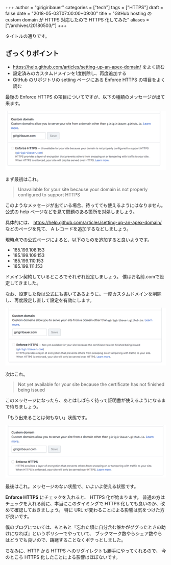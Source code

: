 +++
author = "girigiribauer"
categories = ["tech"]
tags = ["HTTPS"]
draft = false
date = "2018-05-03T07:00:00+09:00"
title = "GitHub hosting の custom domain が HTTPS 対応したので HTTPS 化してみた"
aliases = ["/archives/20180503/"]
+++

タイトルの通りです。



## ざっくりポイント

* <https://help.github.com/articles/setting-up-an-apex-domain/> をよく読む
* 設定済みのカスタムドメインを1度削除し、再度追加する
* GitHub のリポジトリの setting ページにある Enforce HTTPS の項目をよく読む

最後の Enforce HTTPS の項目についてですが、以下の種類のメッセージが出て来ます。

![https01](/img/2018/05/https01.png)

まず最初はこれ。

> Unavailable for your site because your domain is not properly configured to support HTTPS

このようなメッセージが出ている場合、待ってても使えるようにはなりません。
公式の help ページなどを見て問題のある箇所を対処しましょう。

具体的には、
<https://help.github.com/articles/setting-up-an-apex-domain/>
などのページを見て、 A レコードを追加するなどしましょう。

現時点での公式ページによると、以下のものを追加すると良いようです。

* 185.199.108.153
* 185.199.109.153
* 185.199.110.153
* 185.199.111.153

ドメイン契約しているところでそれぞれ設定しましょう。
僕はお名前.comで設定してきました。

なお、設定した後は公式にも書いてあるように。一度カスタムドメインを削除し、再度設定し直して設定を有効にします。

![https02](/img/2018/05/https02.png)

次はこれ。

> Not yet available for your site because the certificate has not finished being issued

このメッセージになったら、あとはしばらく待って証明書が使えるようになるまで待ちましょう。

「もう出来ることは何もない」状態です。

![https03](/img/2018/05/https03.png)

最後はこれ。メッセージのない状態で、いよいよ使える状態です。

**Enforce HTTPS** にチェックを入れると、 HTTPS 化が始まります。
普通の方はチェックを入れる前に、本当にこのタイミングで HTTPS 化しても良いのか、改めて確認しておきましょう。
特に URL が変わることによる影響は気をつけた方が良いです。

僕のブログについては、もともと『忘れた頃に自分含む誰かがググったときの助けになれば』というポリシーでやっていて、
ブックマーク数やらシェア数やらはどうでも良いので、躊躇することなくポチっとしました。

ちなみに、HTTP から HTTPS へのリダイレクトも勝手にやってくれるので、
今のところ HTTPS 化したことによる影響はほぼないです。
